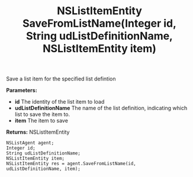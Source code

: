 ﻿---
uid: crmscript_ref_NSListAgent_SaveFromListName
title: NSListItemEntity SaveFromListName(Integer id, String udListDefinitionName, NSListItemEntity item)
intellisense: NSListAgent.SaveFromListName
keywords: NSListAgent, SaveFromListName
so.topic: reference
---

Save a list item for the specified list defintion

**Parameters:**
 - **id** The identity of the list item to load
 - **udListDefinitionName** The name of the list definition, indicating which list to save the item to.
 - **item** The item to save

**Returns:** NSListItemEntity

```crmscript
NSListAgent agent;
Integer id;
String udListDefinitionName;
NSListItemEntity item;
NSListItemEntity res = agent.SaveFromListName(id, udListDefinitionName, item);
```

